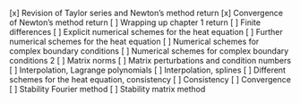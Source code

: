  [x] Revision of Taylor series and Newton’s method  return
 [x] Convergence of Newton’s method  return
 [ ] Wrapping up chapter 1  return
 [ ] Finite differences
 [ ] Explicit numerical schemes for the heat equation
 [ ] Further numerical schemes for the heat equation
 [ ] Numerical schemes for complex boundary conditions
 [ ] Numerical schemes for complex boundary conditions 2
 [ ] Matrix norms
 [ ] Matrix perturbations and condition numbers
 [ ] Interpolation, Lagrange polynomials
 [ ] Interpolation, splines
 [ ] Different schemes for the heat equation, consistency
 [ ] Consistency
 [ ] Convergence
 [ ] Stability Fourier method
 [ ] Stability matrix method
